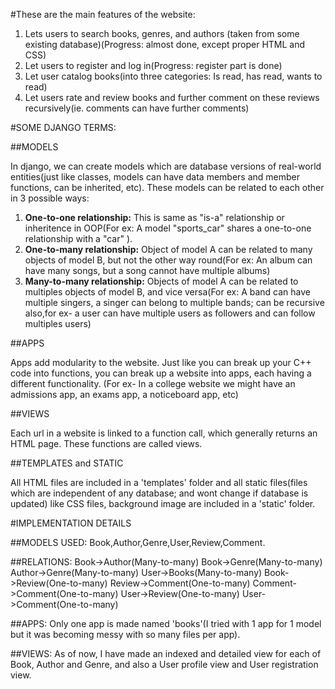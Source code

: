 #These are the main features of the website:
1. Lets users to search books, genres, and authors (taken from some existing database)(Progress: almost done, except proper HTML and CSS)
2. Let users to register and log in(Progress: register part is done)
3. Let user catalog books(into three categories: Is read, has read, wants to read)
4. Let users rate and review books and further comment on these reviews recursively(ie. comments can have further comments)

#SOME DJANGO TERMS:

##MODELS

In django, we can create models which are database versions of real-world entities(just like classes, models can have data members and member functions, can be inherited, etc). These models can be related to each other in 3 possible ways:
1. **One-to-one relationship:** This is same as "is-a" relationship or inheritence in OOP(For ex: A model "sports_car" shares a one-to-one relationship with a "car" ).
2. **One-to-many relationship:** Object of model A can be related to many objects of model B, but not the other way round(For ex: An album can have many songs, but a song cannot have multiple albums)
3. **Many-to-many relationship:** Objects of model A can be related to multiples objects of model B, and vice versa(For ex: A band can have multiple singers, a singer can belong to multiple bands; can be recursive also,for ex- a user can have multiple users as followers and can follow multiples users)

##APPS

Apps add modularity to the website. Just like you can break up your C++ code into functions, you can break up a website into apps, each having a different functionality. (For ex- In a college website we might have an admissions app, an exams app, a noticeboard app, etc)

##VIEWS

Each url in a website is linked to a function call, which generally returns an HTML page. These functions are called views.

##TEMPLATES and STATIC

All HTML files are included in a 'templates' folder and all static files(files which are independent of any database; and wont change if database is updated) like CSS files, background image are included in a 'static' folder.

#IMPLEMENTATION DETAILS

##MODELS USED:
Book,Author,Genre,User,Review,Comment.

##RELATIONS:
Book->Author(Many-to-many)
Book->Genre(Many-to-many)
Author->Genre(Many-to-many)
User->Books(Many-to-many)
Book->Review(One-to-many)
Review->Comment(One-to-many)
Comment->Comment(One-to-many)
User->Review(One-to-many)
User->Comment(One-to-many)

##APPS:
Only one app is made named 'books'(I tried with 1 app for 1 model but it was becoming messy with so many files per app).

##VIEWS:
As of now, I have made an indexed and detailed view for each of Book, Author and Genre, and also a User profile view and User registration view.
